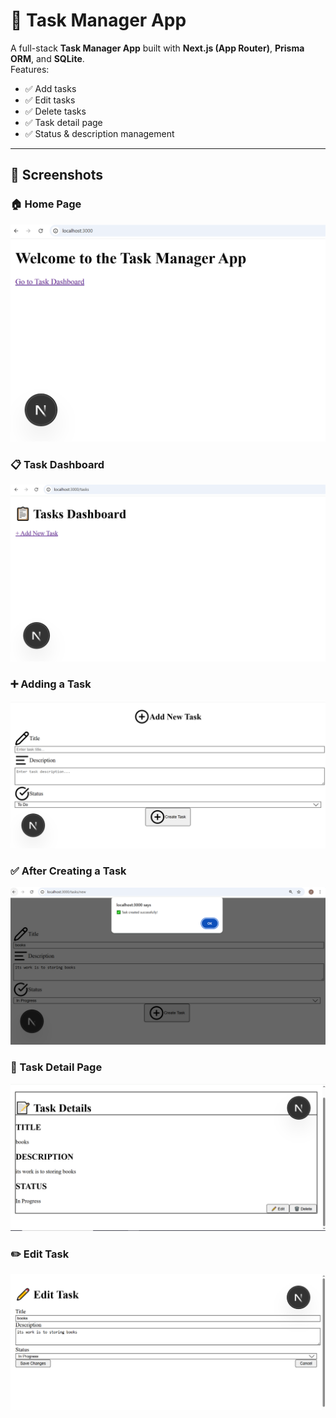 # 📝 Task Manager App

A full-stack **Task Manager App** built with **Next.js (App Router)**, **Prisma ORM**, and **SQLite**.  
Features:
- ✅ Add tasks
- ✅ Edit tasks
- ✅ Delete tasks
- ✅ Task detail page
- ✅ Status & description management

---



## 📸 Screenshots

### 🏠 Home Page
![Home Page](./Screenshots/Home-Page.png)

### 📋 Task Dashboard
![Task Dashboard](./Screenshots/task-dashboard.png)

### ➕ Adding a Task
![Adding Task](./Screenshots/Adding-task.png)

### ✅ After Creating a Task
![After Creating Task](./Screenshots/after-creating-task.png)

### 🔎 Task Detail Page
![Task Detail](./Screenshots/task-detail.png)

### ✏️ Edit Task
![Edit Task](./Screenshots/edit-task.png)

